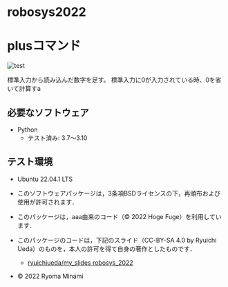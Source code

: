 # robosys2022
# plusコマンド
![test](https://github.com/RyomaMinami/robosys2022/actions/workflows/test.yml/badge.svg)

標準入力から読み込んだ数字を足す。
標準入力に0が入力されている時、0を省いて計算すa

## 必要なソフトウェア
* Python
  * テスト済み: 3.7〜3.10

## テスト環境
* Ubuntu 22.04.1 LTS


* このソフトウェアパッケージは，3条項BSDライセンスの下，再頒布および使用が許可されます．
* このパッケージは，aaa由来のコード（© 2022 Hoge Fuge）を利用しています．
* このパッケージのコードは，下記のスライド（CC-BY-SA 4.0 by Ryuichi Ueda）のものを，本人の許可を得て自身の著作としたものです．
    * [ryuichiueda/my_slides robosys_2022](https://github.com/ryuichiueda/my_slides/tree/master/robosys_2022)
* © 2022 Ryoma Minami
